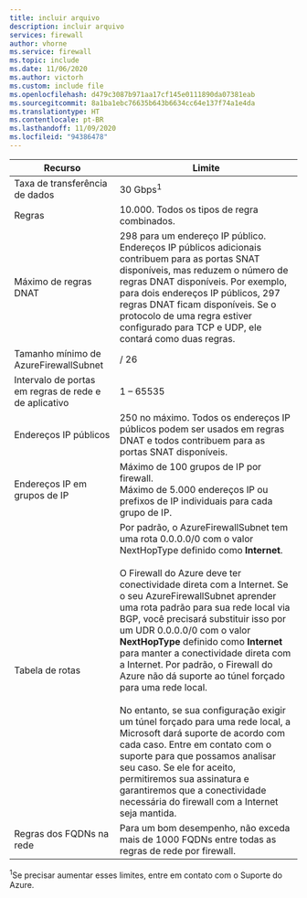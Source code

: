 ```yaml
---
title: incluir arquivo
description: incluir arquivo
services: firewall
author: vhorne
ms.service: firewall
ms.topic: include
ms.date: 11/06/2020
ms.author: victorh
ms.custom: include file
ms.openlocfilehash: d479c3087b971aa17cf145e0111890da07381eab
ms.sourcegitcommit: 8a1ba1ebc76635b643b6634cc64e137f74a1e4da
ms.translationtype: HT
ms.contentlocale: pt-BR
ms.lasthandoff: 11/09/2020
ms.locfileid: "94386478"
---
```

| Recurso | Limite |
| --- | --- |
| Taxa de transferência de dados |30 Gbps<sup>1</sup> |
|Regras|10.000. Todos os tipos de regra combinados.|
|Máximo de regras DNAT|298 para um endereço IP público.<br>Endereços IP públicos adicionais contribuem para as portas SNAT disponíveis, mas reduzem o número de regras DNAT disponíveis. Por exemplo, para dois endereços IP públicos, 297 regras DNAT ficam disponíveis. Se o protocolo de uma regra estiver configurado para TCP e UDP, ele contará como duas regras.|
|Tamanho mínimo de AzureFirewallSubnet |/ 26|
|Intervalo de portas em regras de rede e de aplicativo|1 – 65535|
|Endereços IP públicos|250 no máximo. Todos os endereços IP públicos podem ser usados em regras DNAT e todos contribuem para as portas SNAT disponíveis.|
|Endereços IP em grupos de IP|Máximo de 100 grupos de IP por firewall.<br>Máximo de 5.000 endereços IP ou prefixos de IP individuais para cada grupo de IP.
|Tabela de rotas|Por padrão, o AzureFirewallSubnet tem uma rota 0.0.0.0/0 com o valor NextHopType definido como **Internet**.<br><br>O Firewall do Azure deve ter conectividade direta com a Internet. Se o seu AzureFirewallSubnet aprender uma rota padrão para sua rede local via BGP, você precisará substituir isso por um UDR 0.0.0.0/0 com o valor **NextHopType** definido como **Internet** para manter a conectividade direta com a Internet. Por padrão, o Firewall do Azure não dá suporte ao túnel forçado para uma rede local.<br><br>No entanto, se sua configuração exigir um túnel forçado para uma rede local, a Microsoft dará suporte de acordo com cada caso. Entre em contato com o suporte para que possamos analisar seu caso. Se ele for aceito, permitiremos sua assinatura e garantiremos que a conectividade necessária do firewall com a Internet seja mantida.|
|Regras dos FQDNs na rede|Para um bom desempenho, não exceda mais de 1000 FQDNs entre todas as regras de rede por firewall.|

<sup>1</sup>Se precisar aumentar esses limites, entre em contato com o Suporte do Azure.
